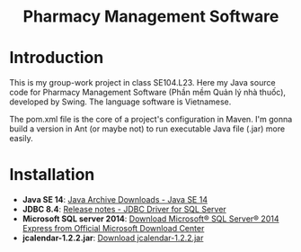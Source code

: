 <p align="center">
 <h1 align="center"> Pharmacy Management Software </h1>
</p>

# Introduction
This is my group-work project in class SE104.L23. 
Here my Java source code for Pharmacy Management Software (Phần mềm Quản lý nhà thuốc), developed by Swing. The language software is Vietnamese.

The pom.xml file is the core of a project's configuration in Maven. I'm gonna build a version in Ant (or maybe not) to run executable Java file (.jar) more easily.

# Installation
* **Java SE 14**: [Java Archive Downloads - Java SE 14](https://www.oracle.com/java/technologies/javase/jdk14-archive-downloads.html)
* **JDBC 8.4**: [Release notes - JDBC Driver for SQL Server](https://docs.microsoft.com/en-us/sql/connect/jdbc/release-notes-for-the-jdbc-driver?view=sql-server-ver15#84)
* **Microsoft SQL server 2014**: [Download Microsoft® SQL Server® 2014 Express from Official Microsoft Download Center](https://www.microsoft.com/en-us/download/details.aspx?id=42299)
* **jcalendar-1.2.2.jar**: [Download jcalendar-1.2.2.jar](http://www.java2s.com/Code/Jar/j/Downloadjcalendar122jar.htm)

